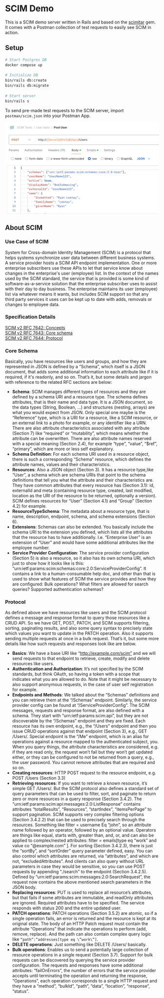 # SCIM Demo

This is a SCIM demo server written in Rails and based on the [scimitar](https://github.com/RIPAGlobal/scimitar) gem. It comes with a Postman collection of test requests to easily see SCIM in action.

## Setup

```bash
# Start Postgres DB
docker compose up

# Initialize DB
bin/rails db:create
bin/rails db:migrate

# Start server
bin/rails s
```

To send pre-made test requests to the SCIM server, import `postman/scim.json` into your Postman App.

![Postman Request](postman/postman.png)

## About SCIM

### Use Case of SCIM

System for Cross-domain Identity Management (SCIM) is a protocol that helps systems synchronize user data between different business systems. A service provider hosts a SCIM API endpoint implementation. One or more enterprise subscribers use these APIs to let that service know about changes in the enterprise's user (employee) list. In the context of the names used by the SCIM standard, the service that is provided is some kind of software-as-a-service solution that the enterprise subscriber uses to assist with their day to day business. The enterprise maintains its user (employee) list via whatever means it wants, but includes SCIM support so that any third party services it uses can be kept up to date with adds, removals or changes to employee data.

### Specification Details

[SCIM v2 RFC 7642: Concepts](https://datatracker.ietf.org/doc/html/rfc7642) <br>
[SCIM v2 RFC 7643: Core schema](https://datatracker.ietf.org/doc/html/rfc7643) <br>
[SCIM v2 RFC 7644: Protocol](https://datatracker.ietf.org/doc/html/rfc7644) <br>

### Core Schema

Basically, you have resources like users and groups, and how they are represented in JSON is defined by a “Schema”, which itself is a JSON document, that adds some additional information to each attribute like if it is required, if it's readonly, and so on. That’s it, but some details and jargon with reference to the related RFC sections are below:

- **Schema**: SCIM manages different types of resources and they are defined by a schema URI and a resource type. The schema defines attributes, that is their name and data type. It is a JSON document, so the data types (String, Boolean, …) and structures (nesting, arrays) are what you would expect from JSON. Only special one maybe is the “Reference” type, which is a URI for a resource, like a SCIM resource, or an external link to a photo for example, or any identifier like a URN. There are also attribute characteristics associated with any attribute (Section 7) like “required”  or “mutability”, which means whether the attribute can be overwritten. There are also attribute names reserved with a special meaning (Section 2.4), for example “type”, “value”, “$ref”, “primary”, which are more or less self explanatory.
- **Schema Definition**: For each schema URI used in a resource object, there is such a corresponding “Schema” resource, which defines the attribute names, values and their characteristics.
- **Resources**: Also a JSON object (Section 3). It has a resource type,like “User”, a schema which are schema URIs that point to the schema definitions that tell you what the attribute and their characteristics are. They have common attributes that every resource has (Section 3.1): id, externalId and meta (containing resource type, created, last modified, location as the URI of the resource to be returned, optionally a version). SCIM defines resources for “User” (Section 4.1) and “Group” (Section 4.2) for example.
- **ResourceTypeSchema**: The metadata about a resource type, that is name, description, endpoint, schema, and schema extensions (Section 6).
- **Extensions**: Schemas can also be extended. You basically include the schema URI to the extension you defined, which lists all the attributes that the resource has to have additionally. I.e. “Enterprise User” is an extension of “User” and would have some additional attributes like the employee number.
- **Service Provider Configuration**: The service provider configuration (Section 5) is also a resource, so it also has its own schema URI, which just to show how it looks like is this: “urn:ietf:params:scim:schemas:core:2.0:ServiceProviderConfig”. It contains a link to a human-consumable help doc, and other than that is used to show what features of SCIM the service provides and how they are configured: Bulk operations? What filters are allowed for search queries? Supported authentication schemas?

### Protocol

As defined above we have resources like users and the SCIM protocol defines a message and response format to query those resources like a CRUD API. So we have GET, POST, PATCH, and SCIM supports filtering, sorting, paginating results, and also some query syntax to precisely state which values you want to update in the PATCH operation. Also it supports sending multiple requests at once in a bulk request. That’s it, but some more details like how such requests and responses look like are below.

- **Basics**: We have a base URI like “http://example.com/scim” and we will send requests to that endpoint to retrieve, create, modify and delete resources like users.
- **Authentication and Authorization**: It’s not specified by the SCIM standards, but think OAuth, so having a token with a scope that indicates what you are allowed to do. Note that it might be necessary to also support anonymous requests, in the case of user self registration for example.
- **Endpoints and Methods**: We talked about the “Schemas” definitions and you can retrieve them at the “/Schemas” endpoint. Similarly, the service provider config can be found at “/ServiceProviderConfig”. The SCIM messages, requests and response format, are also defined with a schema. They start with “urn:ietf:params:scim:api”, but they are not discoverable by the “/Schemas” endpoint and they are fixed. Each resource has its own endpoint, e.g., the “/Users” endpoint and then you issue CRUD operations against that endpoint (Section 3), e.g., GET /Users/<user-id>. Special endpoint is the “/Me” endpoint, which is an alias for operations against a resource mapped to the authenticated subject, you. When you query things, the attribute characteristics are considered, e.g. if they are read only, the request won’t fail but they won’t get updated either, or they can be configured to not be returned from a query, e.g., the user password. You cannot remove attributes that are required and so on.
- **Creating resources**: HTTP POST request to the resource endpoint, e.g. POST /Users (Section 3.3)
- **Retrieving resources**: If you want to retrieve a known resource, it’s simple GET /Users/<user-id>. But the SCIM protocol also defines a standard set of query parameters that can be used to filter, sort, and paginate to return zero or more resources in a query response (Section 3.4.2). The “urn:ietf:params:scim:api:messages:2.0:ListResponse” contains attributes “totalResults”, “Resources”, “startIndex”, “itemsPerPage” to support pagination. SCIM supports very complex filtering options (Section 3.4.2.2) that can be used to precisely search through the resources. Something like filter = username Eq “john”, so an attribute name followed by an operator, followed by an optional value. Operators are things like equal, starts with, greater than, and, or, and can also be applied to complex/nested attributes: filter = emails[type eq “work” and value co “@example.com” ]. For sorting (Section 3.4.2.3), there is just the “sortBy”, and “sortOrder” query parameter defined, easy. You can also control which attributes are returned, via “attributes”, and which are not, “excludedAttributes”. And clients can also query without URL parameters in case they would be sensitive, so you can use POST requests by appending “./search” to the endpoint (Section 3.4.2.5). Defined by “urn:ietf:params:scim:messages:2.0:SearchRequest”, the request now contains the above mentioned search parameters in the JSON body.
- **Replacing resources**: PUT is used to replace all resource’s attributes, but that fails if some attributes are immutable, and readOnly attributes are ignored. Required attributes have to be specified. The service responds with status 200 and the entire updated user.
- **PATCH operations**: PATCH operations (Section 3.5.2) are atomic, so if a single operation fails, an error is returned and the resource is kept at its original state. The body of an HTTP Patch request must contain the attribute “Operations” that indicate the operations to perform (add, remove, replace). And the path can also contain complex query logic like `“path”:”addresses[type eq \”work\”]`.
- **DELETE operations**: Just something like DELETE /Users/<id> basically. 
- **Bulk operations**: Enables us to send a potentially large collection of resource operations in a single request (Section 3.7). Support for bulk requests can be discovered by querying the service provider configuration. The requests and responses have some additional attributes: “failOnErrors”, the number of errors that the service provider accepts until terminating the operation and returning the response, “Operations”, each operation corresponds to a single HTTP request and they have a “method”, “bulkId”, “path”, “data”, “location”, “response”, “status”.

